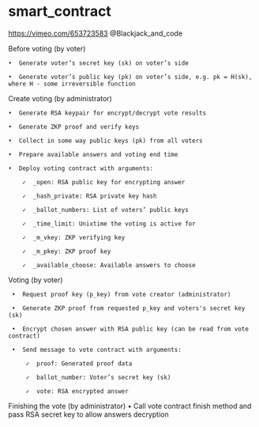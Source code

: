 # smart_contract
https://vimeo.com/653723583
@Blackjack_and_code

Before voting (by voter)

    •  Generate voter’s secret key (sk) on voter’s side
    
    •  Generate voter’s public key (pk) on voter’s side, e.g. pk = H(sk), where H - some irreversible function


Create voting (by administrator)

    •  Generate RSA keypair for encrypt/decrypt vote results
    
    •  Generate ZKP proof and verify keys
    
    •  Collect in some way public keys (pk) from all voters
    
    •  Prepare available answers and voting end time
    
    •  Deploy voting contract with arguments:
    
        ✓  _open: RSA public key for encrypting answer
        
        ✓  _hash_private: RSA private key hash
        
        ✓  _ballot_numbers: List of voters’ public keys
        
        ✓  _time_limit: Unixtime the voting is active for
        
        ✓  _m_vkey: ZKP verifying key
        
        ✓  _m_pkey: ZKP proof key
        
        ✓  _available_choose: Available answers to choose


Voting (by voter)

     •  Request proof key (p_key) from vote creator (administrator)
     
     •  Generate ZKP proof from requested p_key and voters's secret key (sk)
     
     •  Encrypt chosen answer with RSA public key (can be read from vote contract)
     
     •  Send message to vote contract with arguments:
     
         ✓  proof: Generated proof data
         
         ✓  ballot_number: Voter’s secret key (sk)
         
         ✓  vote: RSA encrypted answer


Finishing the vote (by administrator)
    •  Call vote contract finish method and pass RSA secret key to allow answers decryption
